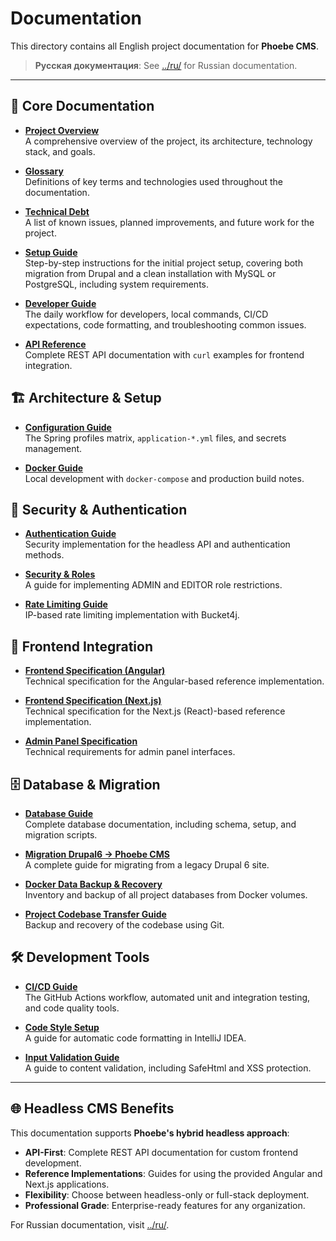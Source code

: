 # Documentation

This directory contains all English project documentation for **Phoebe CMS**.

> **Русская документация**: See [../ru/](../ru/) for Russian documentation.

---

## 📖 Core Documentation

- **[Project Overview](./PROJECT_OVERVIEW.md)**  
  A comprehensive overview of the project, its architecture, technology stack, and goals.

- **[Glossary](./GLOSSARY.md)**  
  Definitions of key terms and technologies used throughout the documentation.

- **[Technical Debt](./TECHNICAL_DEBT.md)**  
  A list of known issues, planned improvements, and future work for the project.

- **[Setup Guide](./SETUP_GUIDE.md)**  
  Step-by-step instructions for the initial project setup, covering both migration from
  Drupal and a clean installation with MySQL or PostgreSQL, including system requirements.

- **[Developer Guide](./DEVELOPER_GUIDE.md)**  
  The daily workflow for developers, local commands, CI/CD expectations, code formatting, and troubleshooting common issues.

- **[API Reference](./API_REFERENCE.md)**  
  Complete REST API documentation with `curl` examples for frontend integration.

## 🏗️ Architecture & Setup

- **[Configuration Guide](./CONFIG_GUIDE.md)**  
  The Spring profiles matrix, `application-*.yml` files, and secrets management.

- **[Docker Guide](./DOCKER_GUIDE.md)**  
  Local development with `docker-compose` and production build notes.

## 🔐 Security & Authentication

- **[Authentication Guide](./AUTHENTICATION_GUIDE.md)**  
  Security implementation for the headless API and authentication methods.

- **[Security & Roles](./SECURITY_ROLES.md)**  
  A guide for implementing ADMIN and EDITOR role restrictions.

- **[Rate Limiting Guide](./RATE_LIMITING.md)**  
  IP-based rate limiting implementation with Bucket4j.

## 🎨 Frontend Integration

- **[Frontend Specification (Angular)](./FRONTEND_SPEC_ANGULAR.md)**  
  Technical specification for the Angular-based reference implementation.

- **[Frontend Specification (Next.js)](./FRONTEND_SPEC_NEXTJS.md)**  
  Technical specification for the Next.js (React)-based reference implementation.

- **[Admin Panel Specification](./ADMIN_PANEL_SPEC.md)**  
  Technical requirements for admin panel interfaces.

## 🗄️ Database & Migration

- **[Database Guide](./DATABASE_GUIDE.md)**  
  Complete database documentation, including schema, setup, and migration scripts.

- **[Migration Drupal6 → Phoebe CMS](./MIGRATION_DRUPAL6.md)**  
  A complete guide for migrating from a legacy Drupal 6 site.

- **[Docker Data Backup & Recovery](./DOCKER_DATA_RECOVERY_GUIDE.md)**  
  Inventory and backup of all project databases from Docker volumes.

- **[Project Codebase Transfer Guide](./PROJECT_TRANSFER_GUIDE.md)**  
  Backup and recovery of the codebase using Git.

## 🛠️ Development Tools

- **[CI/CD Guide](./CI_CD_GUIDE.md)**  
  The GitHub Actions workflow, automated unit and integration testing, and code quality tools.

- **[Code Style Setup](./CODE_STYLE_SETUP.md)**  
  A guide for automatic code formatting in IntelliJ IDEA.

- **[Input Validation Guide](./VALIDATION_GUIDE.md)**  
  A guide to content validation, including SafeHtml and XSS protection.

---

## 🌐 Headless CMS Benefits

This documentation supports **Phoebe's hybrid headless approach**:

- **API-First**: Complete REST API documentation for custom frontend development.
- **Reference Implementations**: Guides for using the provided Angular and Next.js applications.
- **Flexibility**: Choose between headless-only or full-stack deployment.
- **Professional Grade**: Enterprise-ready features for any organization.

For Russian documentation, visit [../ru/](../ru/).